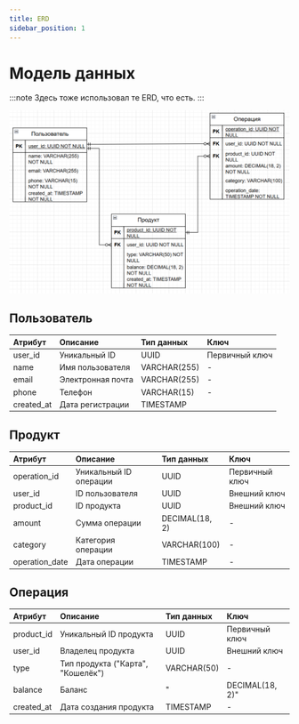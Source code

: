 ```yaml
---
title: ERD
sidebar_position: 1
---
```


# Модель данных

:::note
Здесь тоже использовал те ERD, что есть.
:::

![image.png](ERD.png)


## Пользователь

| Атрибут    | Описание          | Тип данных   | Ключ           |
| :--------- | :---------------- | :----------- | :------------- |
| user_id    | Уникальный ID     | UUID         | Первичный ключ |
| name       | Имя пользователя  | VARCHAR(255) | -              |
| email      | Электронная почта | VARCHAR(255) | -              |
| phone      | Телефон           | VARCHAR(15)  | -              |
| created_at | Дата регистрации  | TIMESTAMP    |                |


## Продукт

| Атрибут        | Описание               | Тип данных     | Ключ           |
| :------------- | :--------------------- | :------------- | :------------- |
| operation_id   | Уникальный ID операции | UUID           | Первичный ключ |
| user_id        | ID пользователя        | UUID           | Внешний ключ   |
| product_id     | ID продукта            | UUID           | Внешний ключ   |
| amount         | Сумма операции         | DECIMAL(18, 2) | -              |
| category       | Категория операции     | VARCHAR(100)   | -              |
| operation_date | Дата операции          | TIMESTAMP      | -              |


## Операция

| Атрибут    | Описание                          | Тип данных  | Ключ            |
| :--------- | :-------------------------------- | :---------- | :-------------- |
| product_id | Уникальный ID продукта            | UUID        | Первичный ключ  |
| user_id    | Владелец продукта                 | UUID        | Внешний ключ    |
| type       | Тип продукта ("Карта", "Кошелёк") | VARCHAR(50) | -               |
| balance    | Баланс                            | "           | DECIMAL(18, 2)" |	-
| created_at | Дата создания продукта            | TIMESTAMP   | -               |
